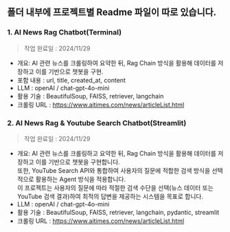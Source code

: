 ## 폴더 내부에 프로젝트별 Readme 파일이 따로 있습니다.

### 1. AI News Rag Chatbot(Terminal)
> 작업 완료일 : 2024/11/29  
- 개요: AI 관련 뉴스를 크롤링하여 요약한 뒤, Rag Chain 방식을 
  활용해 데이터를 저장하고 이를 기반으로 챗봇을 구현.  
- 포함 내용 : url, title, created_at, content  
- LLM : openAI / chat-gpt-4o-mini  
- 활용 기술 : BeautifulSoup, FAISS, retriever, langchain  
- 크롤링 URL : https://www.aitimes.com/news/articleList.html  

### 2. AI News Rag & Youtube Search Chatbot(Streamlit)
> 작업 완료일 : 2024/11/29
- 개요: AI 관련 뉴스를 크롤링하고 요약한 뒤, Rag Chain 방식을 활용해 데이터를 저장하고 이를 기반으로 챗봇을 구현합니다.  
  또한, YouTube Search API와 통합하여 사용자의 질문에 적합한 검색 방식을 선택적으로 활용하는 Agent 방식을 적용합니다.  
  이 프로젝트는 사용자의 질문에 따라 적절한 검색 수단을 선택(뉴스 데이터 또는 YouTube 검색 결과)하여
  최적의 답변을 제공하는 시스템을 목표로 합니다.  
- LLM : openAI / chat-gpt-4o-mini
- 활용 기술 : BeautifulSoup, FAISS, retriever, langchain, pydantic, streamlit
- 크롤링 URL : https://www.aitimes.com/news/articleList.html
